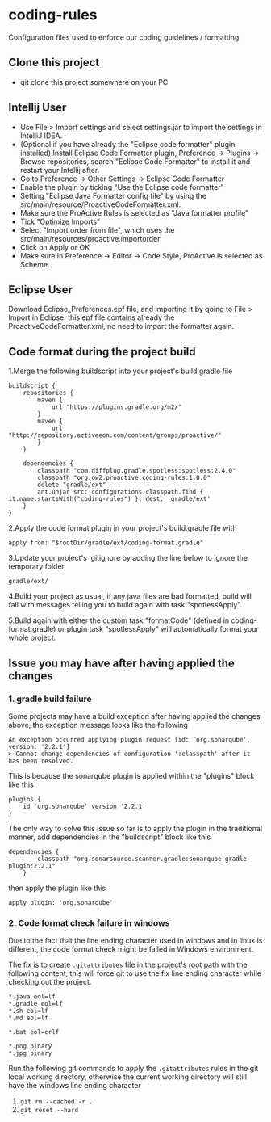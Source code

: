 # coding-rules

Configuration files used to enforce our coding guidelines / formatting

## Clone this project
* git clone this project somewhere on your PC

## Intellij User

* Use File > Import settings and select settings.jar to import the settings in IntelliJ IDEA.
* (Optional if you have already the "Eclipse code formatter" plugin installed) Install Eclipse Code Formatter plugin, Preference -> Plugins -> Browse repositories, search "Eclipse Code Formatter" to install it and restart your Intellij after.
* Go to Preference -> Other Settings -> Eclipse Code Formatter
* Enable the plugin by ticking "Use the Eclipse code formatter"
* Setting "Eclipse Java Formatter config file" by using the src/main/resource/ProactiveCodeFormatter.xml.
* Make sure the ProActive Rules is selected as "Java formatter profile"
* Tick "Optimize Imports"
* Select "Import order from file", which uses the src/main/resources/proactive.importorder
* Click on Apply or OK
* Make sure in Preference -> Editor -> Code Style, ProActive is selected as Scheme.

## Eclipse User

Download Eclipse_Preferences.epf file, and importing it by going to File > Import in Eclipse, this epf file contains already the ProactiveCodeFormatter.xml, no need to import the formatter again.


## Code format during the project build

1.Merge the following buildscript into your project's build.gradle file

```
buildscript {
    repositories {
        maven { 
            url "https://plugins.gradle.org/m2/"
        }
        maven {        
            url "http://repository.activeeon.com/content/groups/proactive/"
        }       
    }

    dependencies {
        classpath "com.diffplug.gradle.spotless:spotless:2.4.0"
        classpath "org.ow2.proactive:coding-rules:1.0.0"
        delete "gradle/ext"
        ant.unjar src: configurations.classpath.find { it.name.startsWith("coding-rules") }, dest: 'gradle/ext'
    }
}
```
2.Apply the code format plugin in your project's build.gradle file with

```
apply from: "$rootDir/gradle/ext/coding-format.gradle"
```
3.Update your project's .gitignore by adding the line below to ignore the temporary folder

```
gradle/ext/
```
4.Build your project as usual, if any java files are bad formatted, build will fail with messages telling you to build again with task "spotlessApply".

5.Build again with either the custom task "formatCode" (defined in coding-format.gradle) or plugin task "spotlessApply" will automatically format your whole project.

## Issue you may have after having applied the changes

### 1. gradle build failure
Some projects may have a build exception after having applied the changes above, the exception message looks like the following

```
An exception occurred applying plugin request [id: 'org.sonarqube', version: '2.2.1']
> Cannot change dependencies of configuration ':classpath' after it has been resolved.
```
This is because the sonarqube plugin is applied within the "plugins" block like this

```
plugins {
    id 'org.sonarqube' version '2.2.1'
}
```

The only way to solve this issue so far is to apply the plugin in the traditional manner, add dependencies in the "buildscript" block like this

```
dependencies {
        classpath "org.sonarsource.scanner.gradle:sonarqube-gradle-plugin:2.2.1"
    }
```
then apply the plugin like this

```
apply plugin: 'org.sonarqube'
```

### 2. Code format check failure in windows
Due to the fact that the line ending character used in windows and in linux is different, the code format check might be failed in Windows environment.

The fix is to create `.gitattributes` file in the project's root path with the following content, this will force git to use the fix line ending character while checking out the project.

```
*.java eol=lf
*.gradle eol=lf
*.sh eol=lf
*.md eol=lf

*.bat eol=crlf

*.png binary
*.jpg binary
```

Run the following git commands to apply the `.gitattributes` rules in the git local working directory, otherwise the current working directory will still have the windows line ending character

1. ``` git rm --cached -r . ```
2. ``` git reset --hard ```
